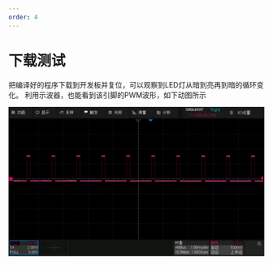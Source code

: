 ```yaml
---
order: 4
---
```

# 下载测试
把编译好的程序下载到开发板并复位，可以观察到LED灯从暗到亮再到暗的循环变化。
利用示波器，也能看到该引脚的PWM波形，如下动图所示

![alt text](images/PWM波形.gif)

